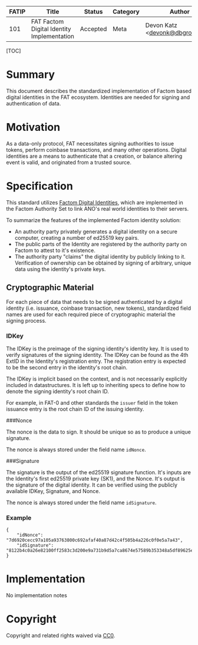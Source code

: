 | FATIP | Title                                      | Status   | Category | Author                          | Created   |
| ----- | ------------------------------------------ | -------- | -------- | ------------------------------- | --------- |
| 101   | FAT Factom Digital Identity Implementation | Accepted | Meta     | Devon Katz \<devonk@dbgrow.com> | 8-17-2018 |



[TOC]

# Summary

This document describes the standardized implementation of Factom based digital identities in the FAT ecosystem. Identities are needed for signing and authentication of data.



# Motivation

As a data-only protocol, FAT necessitates signing authorities to issue tokens, perform coinbase transactions, and many other operations. Digital identities are a means to authenticate that a creation, or balance altering event is valid, and originated from a trusted source.



# Specification

This standard utilizes [Factom Digital Identities](https://github.com/FactomProject/FactomDocs/blob/master/Identity.md), which are implemented in the Factom Authority Set to link ANO's real world identities to their servers.

To summarize the features of the implemented Factom identity solution:

- An authority party privately generates a digital identity on a secure computer, creating a number of ed25519 key pairs.
- The public parts of the Identity are registered by the authority party on Factom to attest to it's existence.
- The authority party "claims" the digital identity by publicly linking to it. Verification of ownership can be obtained by signing of arbitrary, unique data using the identity's private keys.





## Cryptographic Material

For each piece of data that needs to be signed authenticated by a digital identity (i.e. issuance, coinbase transaction, new tokens), standardized field names are used for each required piece of cryptographic material the signing process.



### IDKey

The IDKey is the preimage of the signing identity's identity key. It is used to verify signatures of the signing identity. The IDKey can be found as the 4th ExtID in the Identity's registration entry. The registration entry is expected to be the second entry in the identity's root chain.

The IDKey is implicit based on the context, and is not necessarily explicitly included in datastructures.  It is left up to inheriting specs to define how to denote the signing identity's root chain ID.

For example, in FAT-0 and other standards the `issuer` field in the token issuance entry is the root chain ID of the issuing identity.



###Nonce

The nonce is the data to sign. It should be unique so as to produce a unique signature.

The nonce is always stored under the field name `idNonce`.



###Signature 

The signature is the output of the ed25519 signature function. It's inputs are the Identity's first ed25519 private key (SK1), and the Nonce. It's output is the signature of the digital identity. It can be verified using the publicly available IDKey, Signature, and Nonce.

The nonce is always stored under the field name `idSignature`.



### Example

```
{
	"idNonce": "7d6920cecc97a105a93763800c692afaf40a87d42c4f505b4a226c0f0e5a7a43",
	"idSignature": "8122b4c0a26e82100ff2583c3d200e9a731b9d5a7ca8674e57589b353348a5df89625e64a23758b71e83ba89ff6fb0e6b7913924554141a25523d8180f022802"
}
```



# Implementation

No implementation notes



# Copyright

Copyright and related rights waived via [CC0](https://creativecommons.org/publicdomain/zero/1.0/).